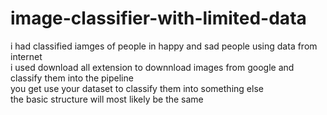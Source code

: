 # image-classifier-with-limited-data

i had classified iamges of people in happy and sad people using data from internet 
<br>
i used download all extension to downnload images from google and classify them into the pipeline 
<br>
you get use your dataset to classify them into something else 
<br>
the basic structure will most likely be the same 
